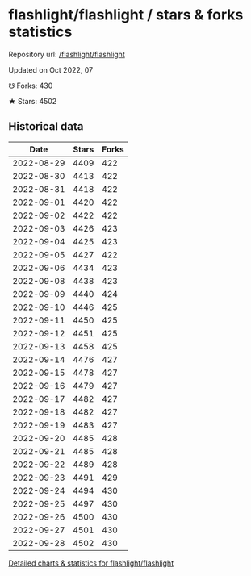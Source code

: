 # flashlight/flashlight / stars & forks statistics

Repository url: [/flashlight/flashlight](https://github.com/flashlight/flashlight)

Updated on Oct 2022, 07

☋ Forks: 430

★ Stars: 4502

## Historical data
| Date | Stars | Forks |
|------|-------|-------|
| 2022-08-29 | 4409 | 422 | 
| 2022-08-30 | 4413 | 422 | 
| 2022-08-31 | 4418 | 422 | 
| 2022-09-01 | 4420 | 422 | 
| 2022-09-02 | 4422 | 422 | 
| 2022-09-03 | 4426 | 423 | 
| 2022-09-04 | 4425 | 423 | 
| 2022-09-05 | 4427 | 422 | 
| 2022-09-06 | 4434 | 423 | 
| 2022-09-08 | 4438 | 423 | 
| 2022-09-09 | 4440 | 424 | 
| 2022-09-10 | 4446 | 425 | 
| 2022-09-11 | 4450 | 425 | 
| 2022-09-12 | 4451 | 425 | 
| 2022-09-13 | 4458 | 425 | 
| 2022-09-14 | 4476 | 427 | 
| 2022-09-15 | 4478 | 427 | 
| 2022-09-16 | 4479 | 427 | 
| 2022-09-17 | 4482 | 427 | 
| 2022-09-18 | 4482 | 427 | 
| 2022-09-19 | 4483 | 427 | 
| 2022-09-20 | 4485 | 428 | 
| 2022-09-21 | 4485 | 428 | 
| 2022-09-22 | 4489 | 428 | 
| 2022-09-23 | 4491 | 429 | 
| 2022-09-24 | 4494 | 430 | 
| 2022-09-25 | 4497 | 430 | 
| 2022-09-26 | 4500 | 430 | 
| 2022-09-27 | 4501 | 430 | 
| 2022-09-28 | 4502 | 430 | 


[Detailed charts & statistics for flashlight/flashlight](https://reviewgithub.com/rep/flashlight/flashlight)
